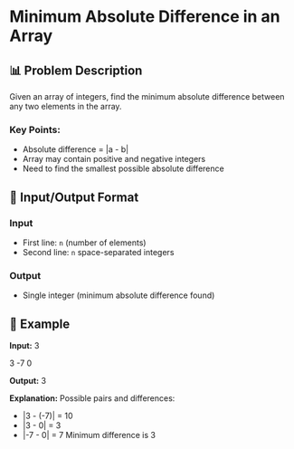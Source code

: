 # Minimum Absolute Difference in an Array

## 📊 Problem Description
Given an array of integers, find the minimum absolute difference between any two elements in the array.

### Key Points:
- Absolute difference = |a - b|
- Array may contain positive and negative integers
- Need to find the smallest possible absolute difference

## 🎯 Input/Output Format

### Input
- First line: `n` (number of elements)
- Second line: `n` space-separated integers

### Output
- Single integer (minimum absolute difference found)

## 📝 Example

**Input:**
3

3 -7 0

**Output:**
3


**Explanation:**
Possible pairs and differences:
- |3 - (-7)| = 10
- |3 - 0| = 3
- |-7 - 0| = 7
Minimum difference is 3